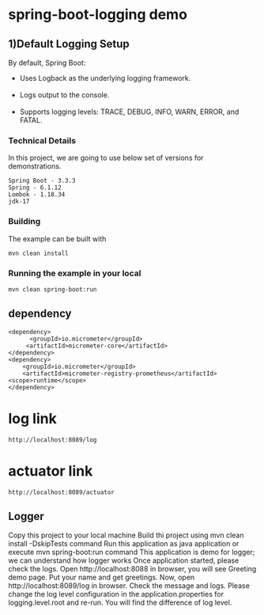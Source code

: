 # spring-boot-logging demo


## 1)Default Logging Setup
By default, Spring Boot:

<ul><li>Uses Logback as the underlying logging framework.</li><br>
<li>Logs output to the console.</li><br>
<li>Supports logging levels: TRACE, DEBUG, INFO, WARN, ERROR, and FATAL.</li></ul>

 ### Technical Details
In this project, we are going to use below set of versions for demonstrations.

    Spring Boot - 3.3.3
    Spring - 6.1.12
    Lombok - 1.18.34
    jdk-17

### Building

The example can be built with
```shell
mvn clean install
```

### Running the example in your local
```shell
mvn clean spring-boot:run
```
## dependency
```shell
<dependency>
      <groupId>io.micrometer</groupId>
     <artifactId>micrometer-core</artifactId>
</dependency>
<dependency>
    <groupId>io.micrometer</groupId>
    <artifactId>micrometer-registry-prometheus</artifactId>
<scope>runtime</scope>
</dependency>
```
# log link
```shell
http://localhost:8089/log
```
# actuator link
```shell
http://localhost:8089/actuator
```
## Logger
Copy this project to your local machine
Build thi project using mvn clean install -DskipTests command
Run this application as java application or execute mvn spring-boot:run command
This application is demo for logger; we can understand how logger works
Once application started, please check the logs.
Open http://localhost:8088 in browser, you will see Greeting demo page. Put your name and get greetings.
Now, open http://localhost:8089/log in browser. Check the message and logs.
Please change the log level configuration in the application.properties for logging.level.root and re-run. You will find the difference of log level.
